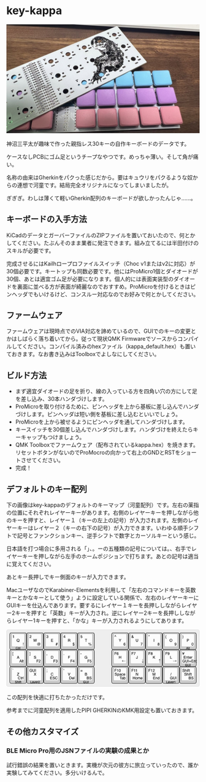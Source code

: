 # key-kappa
![key-kappa画像](https://github.com/k3peta/key-kappa/blob/main/key-kappa.jpg)

神沼三平太が趣味で作った親指レス30キーの自作キーボードのデータです。

ケースなしPCBにゴム足というチープなやつです。めっちゃ薄い。そして角が痛い。

名称の由来はGherkinをパクった感じだから。要はキュウリをパクるような奴からの連想で河童です。結局完全オリジナルになってしまいましたが。

ぎぎぎ。わしは薄くて軽いGherkin配列のキーボードが欲しかったんじゃ……。

## キーボードの入手方法

KiCadのデータとガーバーファイルのZIPファイルを置いておいたので、何とかしてください。たぶんそのまま業者に発注できます。組み立てるには半田付けのスキルが必要です。

完成させるにはKailhロープロファイルスイッチ（Choc v1またはv2に対応）が30個必要です。キートップも同数必要です。他にはProMicro1個とダイオードが30個、あとは適宜ゴム足が必要になります。個人的には表面実装型のダイオードを裏面に並べる方が表面が綺麗なのでおすすめ。ProMicroを付けるときはピンヘッダでもいけるけど、コンスルー対応なのでお好みで何とかしてください。

## ファームウェア

ファームウェアは現時点でのVIA対応を諦めているので、GUIでのキーの変更とかはしばらく落ち着いてから。従って現状QMK Firmwareでソースからコンパイルしてください。コンパイル済みのhexファイル（kappa_default.hex）も置いておきます。なお書き込みはToolboxでよしなにしてください。


## ビルド方法

- まず適宜ダイオードの足を折り、線の入っている方を四角い穴の方にして足を差し込み、30本ハンダづけします。
- ProMicroを取り付けるために、ピンヘッダを上から基板に差し込んでハンダづけします。ピンヘッダは短い側を基板に差し込むといいでしょう。
- ProMicroを上から被せるようにピンヘッダを通してハンダづけします。
- キースイッチを30個差し込んでハンダづけします。ハンダづけを終えたらキーキャップもつけましょう。
- QMK Toolboxでファームウェア（配布されているkappa.hex）を焼きます。リセットボタンがないのでProMocroの向かって右上のGNDとRSTをショートさせてください。
- 完成！


## デフォルトのキー配列

下の画像はkey-kappaのデフォルトのキーマップ（河童配列）です。左右の薬指の位置にそれぞれレイヤーキーがあります。右側のレイヤーキーを押しながら他のキーを押すと、レイヤー１（キーの左上の記号）が入力されます。左側のレイヤーキーはレイヤー２（キーの右下の記号）が入力できます。いわゆる順手シフトで記号とファンクションキー、逆手シフトで数字とカーソルキーという感じ。

日本語を打つ場合に多用される「」、。ーの五種類の記号については。、右手でレイヤーキーを押しながら左手のホームポジションで打ちます。あとの記号は適当に覚えてください。

あとキー長押しでキー側面のキーが入力できます。

MacユーザなのでKarabiner-Elementsを利用して「左右のコマンドキーを英数キーとかなキーとして使う」ように設定している関係で、左右のレイヤーキーにGUIキーを仕込んであります。要するにレイヤー１キーを長押ししながらレイヤー2キーを押すと「英数」キーが入力され。逆にレイヤー2キーを長押ししながらレイヤー1キーを押すと、「かな」キーが入力されるようにしてあります。

![デフォルトのキーマップ画像](https://github.com/k3peta/key-kappa/blob/main/keyboard-layout.png)

この配列を快適に打ちたかっただけです。

参考までに河童配列を適用したPIPI GHERKINのKMK用設定も置いておきます。


## その他カスタマイズ

### BLE Micro Pro用のJSNファイルの実験の成果とか

試行錯誤の結果を置いときます。実機が次元の彼方に旅立っていったので、誰か実験してみてください。多分いけるんで。
